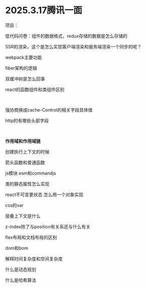 # 2025.3.17腾讯一面

项目：

低代码问卷：组件的数据格式，redux存储的数据是怎么存储的

SSR的渲染，这个是怎么实现客户端渲染和服务端渲染一个同步的呢？

webpack主要功能

fiber架构的逻辑

双缓冲树是怎么回事

react的函数组件和类组件区别

‍

强协商换成cache-Control的相关字段具体值

http的有哪些头部字段

‍

**作用域和作用域链**

创建执行上下文的时候

箭头函数和普通函数

js模块 esm和commandjs

类的静态属性怎么实现

react不可变更状态 怎么用一个对象实现

css的var

层叠上下文是什么

z-index除了与position有关系还与什么有关

flex布局和文档布局的区别

dom和bom

解释时间复杂度和空间复杂度

什么是动态规划

什么是哈希算法

‍
